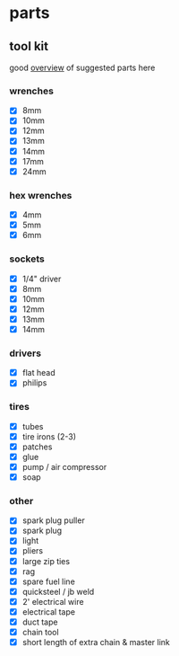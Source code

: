 # parts

## tool kit

good [overview](http://www.advrider.com/forums/showthread.php?t=262998) of suggested parts here

### wrenches

- [x] 8mm
- [x] 10mm
- [x] 12mm
- [x] 13mm
- [x] 14mm
- [x] 17mm
- [x] 24mm

### hex wrenches

- [x] 4mm
- [x] 5mm
- [x] 6mm

### sockets

- [x] 1/4" driver
- [x] 8mm
- [x] 10mm
- [x] 12mm
- [x] 13mm
- [x] 14mm

### drivers

- [x] flat head
- [x] philips

### tires

- [x] tubes
- [x] tire irons (2-3)
- [x] patches
- [x] glue
- [x] pump / air compressor
- [x] soap

### other

- [x] spark plug puller
- [x] spark plug
- [x] light
- [x] pliers
- [x] large zip ties
- [x] rag
- [x] spare fuel line
- [x] quicksteel / jb weld
- [x] 2' electrical wire
- [x] electrical tape
- [x] duct tape
- [x] chain tool
- [x] short length of extra chain & master link
